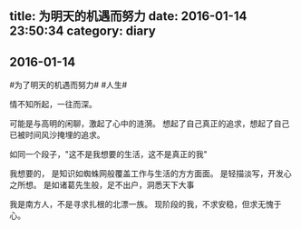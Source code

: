 title: 为明天的机遇而努力
date: 2016-01-14 23:50:34
category: diary
---

## 2016-01-14 

#为了明天的机遇而努力#
#人生#

情不知所起，一往而深。

<!-- more -->

可能是与高明的闲聊，激起了心中的涟漪。
想起了自己真正的追求，想起了自己已被时间风沙掩埋的追求。

如同一个段子，"这不是我想要的生活，这不是真正的我"

我想要的，
是知识如蜘蛛网般覆盖工作与生活的方方面面。
是轻描淡写，开发心之所想。
是如诸葛先生般，足不出户，洞悉天下大事

我是南方人，不是寻求扎根的北漂一族。
现阶段的我，不求安稳，但求无愧于心。
